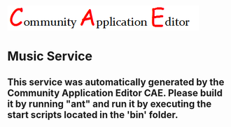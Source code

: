 ![CAE](https://github.com/GHProjectsTest/application-23/blob/master/microservice-2/img/logo.png)  

Music Service
===================


This service was automatically generated by the Community Application Editor CAE. Please build it by running "ant" and run it by executing the start scripts located in the 'bin' folder.
---------------
